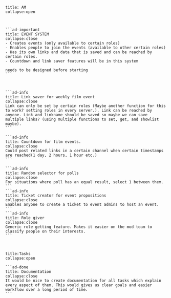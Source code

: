 ````ad-abstract
title: AM
collapse:open



```ad-important
title: EVENT SYSTEM
collapse:close
- Creates events (only available to certain roles)
- Enables people to join the events (available to other certain roles)
- Has its own links and data that is saved and can be reached by certain roles.
- Countdown and link saver features will be in this system

needs to be designed before starting
```



```ad-info
title: Link saver for weekly film event
collapse:close
Link can only be set by certain roles (Maybe another function for this to work? setting roles in every server.). Link can be reached by anyone. Link and linkname should be saved so maybe we can save multiple links? (using multiple functions to set, get, and showlist maybe).  
```

```ad-info
title: Countdown for film events.
collapse:close
Could post related links in a certain channel when certain timestamps are reached(1 day, 2 hours, 1 hour etc.) 
```

```ad-info
title: Random selector for polls
collapse:close
For situations where poll has an equal result, select 1 between them.
```
```ad-info
title: Ticket creator for event propositions
collapse:close
Enables anyone to create a ticket to event admins to host an event.
```
```ad-info
title: Role giver
collapse:close
Generic role getting feature. Makes it easier on the mod team to classify people on their interests.
```



````


````ad-todo
title:Tasks
collapse:open

```ad-done
title: Documentation
collapse:close
It would be nice to create documentation for all tasks which explain every aspect of them. This would gives us clear goals and easier workflow over a long period of time.
```

````
